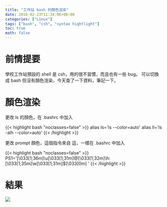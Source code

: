```yaml
---
title: "工作站 bash 的顏色渲染"
date: 2018-02-23T11:34:06+08:00
categories: ["Linux"]
tags: ["bash", "csh", "syntax hightlight"]
toc: true
math: false
---
```


# 前情提要

學校工作站預設的 shell 是 csh，用的很不習慣，而且也有一些 bug。
可以切換成 bash 但沒有顏色渲染，今天查了一下資料，筆記一下。

# 顏色渲染

更改 ls 的顏色，在 .bashrc 中加入

{{< highlight bash "noclasses=false" >}}
alias ls='ls --color=auto'
alias ll='ls -alh --color=auto'
{{< /highlight >}}

更改 prompt 顏色，這個指令來自 這，一樣在 .bashrc 中加入

{{< highlight bash "noclasses=false" >}}
PS1='\[\033[1;36m\]\u\[\033[1;31m\]@\[\033[1;32m\]\h:\[\033[1;35m\]\w\[\033[1;31m\]\$\[\033[0m\] '
{{< /highlight >}}

# 結果

![](https://i.imgur.com/laCv1G6.png)